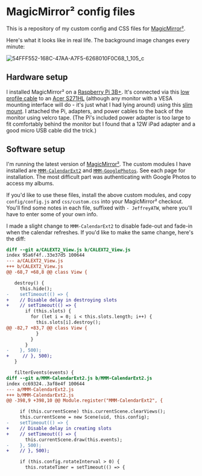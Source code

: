 # MagicMirror² config files

This is a repository of my custom config and CSS files for [MagicMirror²](https://github.com/MichMich/MagicMirror).

Here's what it looks like in real life. The background image changes every minute:

![54FFF552-168C-47AA-A7F5-6268010F0C68_1_105_c](https://user-images.githubusercontent.com/266170/177386446-ffdcddcf-0b28-422f-8434-16699e846f32.jpeg)

## Hardware setup

I installed MagicMirror² on a [Raspberry Pi 3B+](https://www.raspberrypi.com/products/raspberry-pi-3-model-b-plus/). It's connected via this [low profile cable](https://www.amazon.com/gp/product/B07RL574BB) to an [Acer S271HL](https://g.co/kgs/Ay74Qs) (although any monitor with a VESA mounting interface will do - it's just what I had lying around) using this [slim mount](https://www.amazon.com/gp/product/B00QOQAHNE). I attached the Pi, adapters, and power cables to the back of the monitor using velcro tape. (The Pi's included power adapter is too large to fit comfortably behind the monitor but I found that a 12W iPad adapter and a good micro USB cable did the trick.)

## Software setup

I'm running the latest version of [MagicMirror²](https://github.com/MichMich/MagicMirror). The custom modules I have installed are [`MMM-CalendarExt2`](https://github.com/MMM-CalendarExt2/MMM-CalendarExt2) and [`MMM-GooglePhotos`](https://github.com/aneaville/MMM-GooglePhotos). See each page for installation. The most difficult part was authenticating with Google Photos to access my albums.

If you'd like to use these files, install the above custom modules, and copy `config/config.js` and `css/custom.css` into your MagicMirror² checkout. You'll find some notes in each file, suffixed with `- JeffreyATW`, where you'll have to enter some of your own info.

I made a slight change to `MMM-CalendarExt2` to disable fade-out and fade-in when the calendar refreshes. If you'd like to make the same change, here's the diff:

```diff
diff --git a/CALEXT2_View.js b/CALEXT2_View.js
index 95a6f4f..33e37d5 100644
--- a/CALEXT2_View.js
+++ b/CALEXT2_View.js
@@ -68,7 +68,8 @@ class View {

   destroy() {
     this.hide();
-    setTimeout(() => {
+    // Disable delay in destroying slots
+    // setTimeout(() => {
       if (this.slots) {
         for (let i = 0; i < this.slots.length; i++) {
           this.slots[i].destroy();
@@ -82,7 +83,7 @@ class View {
           }
         }
       }
-    }, 500);
+     // }, 500);
   }

   filterEvents(events) {
diff --git a/MMM-CalendarExt2.js b/MMM-CalendarExt2.js
index cc69324..3af8e4f 100644
--- a/MMM-CalendarExt2.js
+++ b/MMM-CalendarExt2.js
@@ -398,9 +398,10 @@ Module.register("MMM-CalendarExt2", {

     if (this.currentScene) this.currentScene.clearViews();
     this.currentScene = new Scene(uid, this.config);
-    setTimeout(() => {
+    // Disable delay in creating slots
+    // setTimeout(() => {
       this.currentScene.draw(this.events);
-    }, 500);
+    // }, 500);

     if (this.config.rotateInterval > 0) {
       this.rotateTimer = setTimeout(() => {
```
